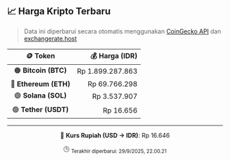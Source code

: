

<!-- HARGA_KRIPTO -->
## 📈 Harga Kripto Terbaru

> Data ini diperbarui secara otomatis menggunakan [CoinGecko API](https://www.coingecko.com/) dan [exchangerate.host](https://exchangerate.host/)

<div align="center">

| 🪙 Token | 💰 Harga (IDR) |
|:------:|---------------:|
| 🟠 **Bitcoin (BTC)**   | Rp 1.899.287.863 |
| 🔵 **Ethereum (ETH)**  | Rp 69.766.298 |
| 🟣 **Solana (SOL)**    | Rp 3.537.907 |
| 🟢 **Tether (USDT)**   | Rp 16.656 |

---

💱 **Kurs Rupiah (USD → IDR)**: Rp 16.646

🕒 <sub>Terakhir diperbarui: 29/9/2025, 22.00.21</sub>

</div>
<!-- /HARGA_KRIPTO -->